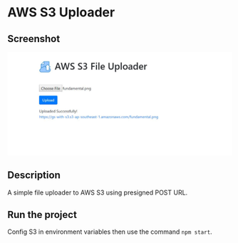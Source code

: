 # AWS S3 Uploader

## Screenshot

![](./docs/screenshot.jpg)

## Description

A simple file uploader to AWS S3 using presigned POST URL.

## Run the project

Config S3 in environment variables then use the command `npm start`.
